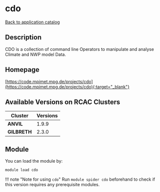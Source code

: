 # cdo

[Back to application catalog](../app_catalog.md)

## Description

CDO is a collection of command line Operators to manipulate and analyse Climate and NWP model Data.

## Homepage

[https://code.mpimet.mpg.de/projects/cdo](https://code.mpimet.mpg.de/projects/cdo){:target="_blank"}

## Available Versions on RCAC Clusters

|Cluster|Versions|
|---|---|
**ANVIL**|1.9.9
**GILBRETH**|2.3.0

## Module

You can load the module by:

```bash
module load cdo
```

!!! note "Note for using `cdo`"
    Run `module spider cdo` beforehand to check if this version requires any prerequisite modules.
